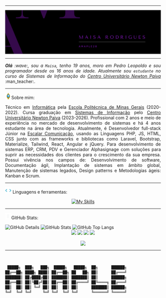 <!--- Olá, esse é meu readme, fique à vontade para utilizá-lo como quiser! -->

-----

<div>
<img align="center" alt="Header" src="img/header.png"/>
</div>

-----

<div align="justify">
<i><b>Olá</b> :wave:, sou a <code>Maisa</code>, tenho 19 anos, moro em Pedro Leopoldo e sou programador desde os 16 anos de idade. Atualmente sou <code>estudante</code> no curso de Sistemas de Informação do <a href="https://newtonpaiva.br/" target="_blank">Centro Universitário Newton Paiva</a></i> :man_teacher:.<br />
</div>

-----

<img height="20" alt="GIF" src="img/soulgem.gif?raw=true"/>Sobre mim:

<div align="justify">
Técnico em <a href="https://polimig.com.br/tecnico-informatica/" target="_blank">Informática</a> pela <a href="https://polimig.com.br/" target="_blank">Escola Politécnica de Minas Gerais</a> (2020-2022). 
Cursa graduação em <a href="https://newtonpaiva.br/cursos/graduacao/sistemas-de-informacao/" target="_blank">Sistemas de Informação</a> pelo <a href="https://newtonpaiva.br/" target="_blank">Centro Universitário Newton Paiva</a> (2023-2026). 
Profissional com 2 anos e meio de experiência no mercado de desenvolvimento de sistemas e há 4 anos estudante na área de tecnologia. 
Atualmente, é Desenvolvedor full-stack Júnior na <a href="https://escalarcomunicacao.com.br/" target="_blank">Escalar Comunicação</a>, 
usando as Linguagens PHP, JS, HTML, CSS junto com as frameworks e bibliotecas como Laravel, Bootstrap, Materialize, Tailwind, React, Angular e jQuery.
Para desenvolvimento de sistemas ERP, CRM, PDV e Gerenciador Alphasignage com soluções para suprir as necessidades dos clientes para o crescimento da sua empresa.
Possui vivência nos campos de: Desenvolvimento de software, Documentação ágil, Implantação de sistemas em âmbito global, Manutenção de sistemas legados, Design patterns e Metodologias ágeis: Kanban e Scrum.
</div>

-----


<div>

<img height="20" alt="GIF" src="img/skills.gif?raw=true"/>&nbsp;Linguagens e ferramentas:
<div align="center">

[![My Skills](https://skillicons.dev/icons?i=html,css,java,typescript,nodejs,laravel,php,c,mysql,cpp,python,js,jquery,react,angular,tailwind,vscode,github,codepen,bootstrap,figma,postman,pycharm,idea,eclipse,git&theme=dark)](https://github.com/tandpfun/skill-icons)


<!-- <code><a href="https://www.python.org/" target="_blank"><img width="32" height="32" src="img/python.png?raw=true"/></a></code>
&nbsp; 
<code><a href="https://www.open-std.org/jtc1/sc22/wg14/" target="_blank"><img width="32" height="32" src="img/c.png?raw=true"/></a></code>
&nbsp; 
<code><a href="https://isocpp.org/" target="_blank"><img width="32" height="32" src="img/cpp.svg"/></a></code>
&nbsp;  
<code><a href="https://www.java.com/pt-BR/" target="_blank"><img width="32" height="32" src="img/java.png"/></a></code>
&nbsp;  
<code><a href="https://www.w3schools.com/html/" target="_blank"><img width="32" height="32" src="img/html.svg"/></a></code>
&nbsp; 
<code><a href="https://www.w3schools.com/css/" target="_blank"><img width="32" height="32" src="img/css.svg"/></a></code>
&nbsp; 
<code><a href="https://www.w3schools.com/js/" target="_blank"><img width="32" height="32" src="img/js.png"/></a></code>
&nbsp; 
<code><a href="https://pt-br.reactjs.org/" target="_blank"><img width="32" height="32" src="img/react.png"/></a></code>
&nbsp;  
<code><a href="https://www.php.net/" target="_blank"><img width="32" height="32" src="img/php.png"/></a></code>
&nbsp; 
<code><a href="https://laravel.com/" target="_blank"><img width="32" height="32" src="img/laravel.png"/></a></code>
&nbsp;  
<code><a href="https://www.mysql.com/" target="_blank"><img width="32" height="32" src="img/mysql.png"/></a></code>
&nbsp;    
<code><a href="https://dbeaver.io/" target="_blank"><img width="32" height="32" src="img/dbeaver.png"/></a></code>
&nbsp; 
<code><a href="https://nodejs.org/en/" target="_blank"><img width="32" height="32" src="img/nodejs.png"/></a></code>
&nbsp;  
<code><a href="https://www.docker.com/" target="_blank"><img width="32" height="32" src="img/docker.png"/></a></code>
&nbsp; 
<code><a href="https://aws.amazon.com/pt/" target="_blank"><img width="32" height="32" src="img/aws.png"/></a></code>
&nbsp;  
<code><a href="https://www.postman.com/" target="_blank"><img width="32" height="32" src="img/postman.png"/></a></code>
&nbsp; 
<code><a href="https://insomnia.rest/" target="_blank"><img width="32" height="32" src="img/insomnia.png"/></a></code>
&nbsp;  
<code><a href="https://www.jetbrains.com/pt-br/pycharm/download/" target="_blank"><img width="32" height="32" src="img/pc.png"/></a></code>
&nbsp; 
<code><a href="https://www.eclipse.org/downloads/" target="_blank"><img width="32" height="32" src="img/eclipse.png"/></a></code>
&nbsp;  
<code><a href="https://code.visualstudio.com/" target="_blank"><img width="32" height="32" src="img/vs.png"/></a></code>
&nbsp; -->
</div>

-----

<img height="20" alt="GIF" src="img/graphic.gif?raw=true"/>GitHub Stats:

<div>
    <img alt="GitHub Details" width="420px" src="http://github-profile-summary-cards.vercel.app/api/cards/profile-details?username=amaple28&theme=github_dark"/>
    <!--- <img alt="GitHub Commits" width="200px" src="http://github-profile-summary-cards.vercel.app/api/cards/productive-time?username=amaple28&theme=github_dark"/> -->
    <img alt="GitHub Stats" width="200px" src="http://github-profile-summary-cards.vercel.app/api/cards/stats?username=amaple28&theme=github_dark"/>
    <img alt="GitHub Top Langs" width="200px" src="http://github-profile-summary-cards.vercel.app/api/cards/repos-per-language?username=amaple28&theme=github_dark"/>
</div> 
 

<div align="center"> 
<a href="https://www.linkedin.com/in/maisa-rodrigues-674a2a218/" target="_blank"><img alt"Linkedin" src="https://img.shields.io/badge/LinkedIn-0077B5?style=for-the-badge&logo=linkedin&logoColor=white"/></a>
<a href="mailto:maisagabirodrigues@gmail.com" target="_blank"><img alt"Gmail" src="https://img.shields.io/badge/Gmail-D14836?style=for-the-badge&logo=gmail&logoColor=white"/></a>
<a href="https://wa.me/5531991805907" target="_blank"><img alt"WhatsApp" src="https://img.shields.io/badge/WhatsApp-25D366?style=for-the-badge&logo=whatsapp&logoColor=white"/></a>
<a href="https://github.com/amaple28" target="_blank"><img alt"github" src="https://img.shields.io/badge/GitHub-100000?style=for-the-badge&logo=github&logoColor=white"/></a>
</div>

<p align="center">
<img align="center" src="https://komarev.com/ghpvc/?username=Amaple28&style=for-the-badge&label=Profile%20views&color=blueviolet"></img>
</p>

-----


<div> 
                                   
```text	
    

 █████╗  ███╗   ███╗  █████╗   █████╗  ██╗      ██████╗
██╔══██╗ ████╗ ████║ ██╔══██╗ ██   ██╗ ██║      ██╔═══╝
███████║ ██╔████╔██║ ███████║ ███████║ ██║      ██████╗
██╔══██║ ██║╚██╔╝██║ ██╔══██║ ██╔════╝ ██╚════╗ ██╔═══╝
██║  ██║ ██║ ╚═╝ ██║ ██║  ██║ ██║      ███████║ ██████╗
╚═╝  ╚═╝ ╚═╝     ╚═╝ ╚═╝  ╚═╝ ╚═╝      ╚══════╝ ╚═════╝
``` 
</div> 

  
<!--- Obrigada pela visita! -->
